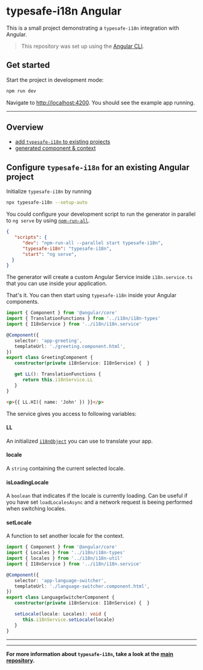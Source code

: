 # typesafe-i18n Angular

This is a small project demonstrating a `typesafe-i18n` integration with Angular.

> This repository was set up using the [Angular CLI](https://angular.io/cli).


## Get started

Start the project in development mode:

```bash
npm run dev
```

Navigate to [http://localhost:4200](http://localhost:4200). You should see the example app running.

---

## Overview
 - [add `typesafe-i18n` to existing projects](#configure-typesafe-i18n-for-an-existing-react-project)
 - [generated component & context](#generated-component--context)


<!-- ------------------------------------------------------------------------------------------ -->
<!-- ------------------------------------------------------------------------------------------ -->
<!-- ------------------------------------------------------------------------------------------ -->

## Configure `typesafe-i18n` for an existing Angular project


Initialize `typesafe-i18n` by running

```bash
npx typesafe-i18n --setup-auto
```

You could configure your development script to run the generator in parallel to `ng serve` by using [`npm-run-all`](https://github.com/mysticatea/npm-run-all).

```json
{
   "scripts": {
      "dev": "npm-run-all --parallel start typesafe-i18n",
      "typesafe-i18n": "typesafe-i18n",
      "start": "ng serve",
  }
}
```

The generator will create a custom Angular Service inside `i18n.service.ts` that you can use inside your application.

That's it. You can then start using `typesafe-i18n` inside your Angular components.

```typescript
import { Component } from '@angular/core'
import { TranslationFunctions } from '../i18n/i18n-types'
import { I18nService } from '../i18n/i18n.service'

@Component({
   selector: 'app-greeting',
   templateUrl: './greeting.component.html',
})
export class GreetingComponent {
   constructor(private i18nService: I18nService) {	}

   get LL(): TranslationFunctions {
      return this.i18nService.LL
   }
}
```

```html
<p>{{ LL.HI({ name: 'John' }) }}</p>
```


The service gives you access to following variables:

#### LL

An initialized [`i18nObject`](https://github.com/ivanhofer/typesafe-i18n#i18nobject) you can use to translate your app.

#### locale

A `string` containing the current selected locale.

#### isLoadingLocale

A `boolean` that indicates if the locale is currently loading. Can be useful if you have set `loadLocalesAsync` and a network request is beeing performed when switching locales.

#### setLocale

A function to set another locale for the context.

```typescript
import { Component } from '@angular/core'
import { Locales } from '../i18n/i18n-types'
import { locales } from '../i18n/i18n-util'
import { I18nService } from '../i18n/i18n.service'

@Component({
   selector: 'app-language-switcher',
   templateUrl: './language-switcher.component.html',
})
export class LanguageSwitcherComponent {
   constructor(private i18nService: I18nService) {	}

   setLocale(locale: Locales): void {
      this.i18nService.setLocale(locale)
   }
}
```


---
---

**For more information about `typesafe-i18n`, take a look at the [main repository](https://github.com/ivanhofer/typesafe-i18n).**